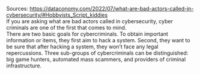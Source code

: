 Sources:
https://dataconomy.com/2022/07/what-are-bad-actors-called-in-cybersecurity/#Hobbyists_Script_kiddies
\
If you are asking what are bad actors called in cybersecurity, cyber criminals are one of the first that comes to mind.
\
There are two basic goals for cybercriminals. To obtain important information or items, they first aim to hack a system. Second, they want to be sure that after hacking a system, they won’t face any legal repercussions. Three sub-groups of cybercriminals can be distinguished: big game hunters, automated mass scammers, and providers of criminal infrastructure.
